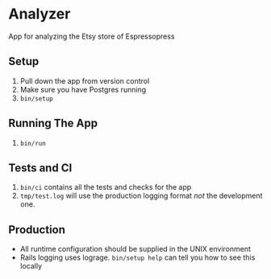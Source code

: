 # Analyzer
App for analyzing the Etsy store of Espressopress

## Setup
1. Pull down the app from version control
2. Make sure you have Postgres running
3. `bin/setup`

## Running The App
1. `bin/run`

## Tests and CI
1. `bin/ci` contains all the tests and checks for the app
2. `tmp/test.log` will use the production logging format *not* the development one.

## Production
* All runtime configuration should be supplied in the UNIX environment
* Rails logging uses lograge. `bin/setup help` can tell you how to see this locally

